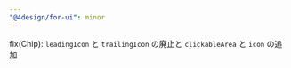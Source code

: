```yaml
---
"@4design/for-ui": minor
---
```


fix(Chip): `leadingIcon` と `trailingIcon` の廃止と `clickableArea` と `icon` の追加
